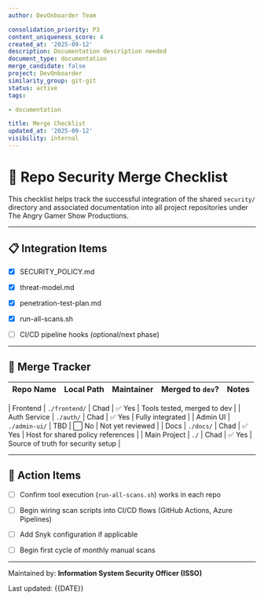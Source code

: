 ```yaml
---
author: DevOnboarder Team

consolidation_priority: P3
content_uniqueness_score: 4
created_at: '2025-09-12'
description: Documentation description needed
document_type: documentation
merge_candidate: false
project: DevOnboarder
similarity_group: git-git
status: active
tags:

- documentation

title: Merge Checklist
updated_at: '2025-09-12'
visibility: internal
---
```


# 🔀 Repo Security Merge Checklist

This checklist helps track the successful integration of the shared `security/`
directory and associated documentation into all project repositories under The
Angry Gamer Show Productions.

---

## 📋 Integration Items

- [x] SECURITY_POLICY.md

- [x] threat-model.md

- [x] penetration-test-plan.md

- [x] run-all-scans.sh

- [ ] CI/CD pipeline hooks (optional/next phase)

---

## 📁 Merge Tracker

| Repo Name    | Local Path    | Maintainer | Merged to `dev`? | Notes                              |
| ------------ | ------------- | ---------- | ---------------- | ---------------------------------- |

| Frontend     | `./frontend/` | Chad       | ✅ Yes           | Tools tested, merged to dev        |
| Auth Service | `./auth/`     | Chad       | ✅ Yes           | Fully integrated                   |
| Admin UI     | `./admin-ui/` | TBD        | ⬜ No            | Not yet reviewed                   |
| Docs         | `./docs/`     | Chad       | ✅ Yes           | Host for shared policy references  |
| Main Project | `./`          | Chad       | ✅ Yes           | Source of truth for security setup |

---

## 📝 Action Items

- [ ] Confirm tool execution (`run-all-scans.sh`) works in each repo

- [ ] Begin wiring scan scripts into CI/CD flows (GitHub Actions, Azure Pipelines)

- [ ] Add Snyk configuration if applicable

- [ ] Begin first cycle of monthly manual scans

---

Maintained by: **Information System Security Officer (ISSO)**

Last updated: {{DATE}}
